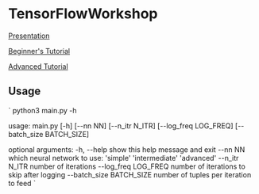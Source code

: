 # TensorFlowWorkshop

[Presentation](https://docs.google.com/presentation/d/1PnwbcGh6zjPV5Jx1kYZiL83k1sizCzuYhg1SM5ET9jk/edit?usp=sharing)

[Beginner's Tutorial](https://www.tensorflow.org/versions/r1.1/get_started/mnist/beginners)

[Advanced Tutorial](https://www.tensorflow.org/tutorials/layers)

## Usage

`
python3 main.py -h

usage: main.py [-h] [--nn NN] [--n_itr N_ITR] [--log_freq LOG_FREQ]
               [--batch_size BATCH_SIZE]

optional arguments:
  -h, --help              show this help message and exit
  --nn NN                 which neural network to use: 'simple' 'intermediate' 'advanced'
  --n_itr N_ITR           number of iterations
  --log_freq LOG_FREQ     number of iterations to skip after logging
  --batch_size BATCH_SIZE number of tuples per iteration to feed
`